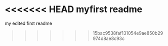 <<<<<<< HEAD
myfirst readme
=======
my edited first readme
>>>>>>> 15bac9538faf131054e9ae850b29974d8ae8c93c
